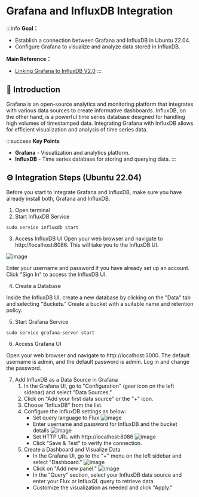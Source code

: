 # Grafana and InfluxDB Integration


:::info
**Goal：**

* Establish a connection between Grafana and InfluxDB in Ubuntu 22.04.
* Configure Grafana to visualize and analyze data stored in InfluxDB.

**Main Reference：**

* [Linking Grafana to InfluxDB V2.0](https://www.youtube.com/watch?v=Jszd7zrl-_U)
:::

## :rocket: Introduction

Grafana is an open-source analytics and monitoring platform that integrates with various data sources to create informative dashboards. InfluxDB, on the other hand, is a powerful time series database designed for handling high volumes of timestamped data. Integrating Grafana with InfluxDB allows for efficient visualization and analysis of time series data.

:::success
**Key Points**
* **Grafana** - Visualization and analytics platform.
* **InfluxDB** - Time series database for storing and querying data.
:::

## ⚙️ Integration Steps (Ubuntu 22.04)

Before you start to integrate Grafana and InfluxDB, make sure you have already install both, Grafana and InfluxDB.

1. Open terminal
2. Start InfluxDB Service
```
sudo service influxdb start
```
3. Access InfluxDB UI
Open your web browser and navigate to http://localhost:8086. This will take you to the InfluxDB UI.

![image](https://github.com/NTUST-BMW-Lab/internship/assets/87703952/ee6b2c47-7f84-479e-9806-37cfc567adca)

Enter your username and password if you have already set up an account. Click "Sign In" to access the InfluxDB UI.

4. Create a Database

Inside the InfluxDB UI, create a new database by clicking on the "Data" tab and selecting "Buckets." Create a bucket with a suitable name and retention policy.

5. Start Grafana Service
```
sudo service grafana-server start
```
6. Access Grafana UI

Open your web browser and navigate to http://localhost:3000. The default username is admin, and the default password is admin. Log in and change the password.

7. Add InfluxDB as a Data Source in Grafana
    1. In the Grafana UI, go to "Configuration" (gear icon on the left sidebar) and select "Data Sources."
    2. Click on "Add your first data source" or the "+" icon.
    3. Choose "InfluxDB" from the list.
    4. Configure the InfluxDB settings as below:
        - Set query language to Flux
          ![image](https://github.com/NTUST-BMW-Lab/internship/assets/87703952/52f5f28d-4e20-4b9b-ad5b-0fd65148f6ac)
        - Enter username and password for InfluxDB and the bucket details
          ![image](https://github.com/NTUST-BMW-Lab/internship/assets/87703952/c3a3385c-eb70-40ca-8d81-7505925cfd02)
        - Set HTTP URL with http://localhost:8086
          ![image](https://github.com/NTUST-BMW-Lab/internship/assets/87703952/195aca0a-a55f-4761-8304-998bdeb06b3d)
        - Click "Save & Test" to verify the connection.
    5. Create a Dashboard and Visualize Data
        - In the Grafana UI, go to the "+" menu on the left sidebar and select "Dashboard."
          ![image](https://github.com/NTUST-BMW-Lab/internship/assets/87703952/3add2440-4dc9-4f11-bf7f-fde8fb3479b1)
        - Click on "Add new panel."
          ![image](https://github.com/NTUST-BMW-Lab/internship/assets/87703952/9206d39c-8670-4b6f-a1a3-7a98011e17fd)
        - In the "Query" section, select your InfluxDB data source and enter your Flux or InfluxQL query to retrieve data.
        - Customize the visualization as needed and click "Apply."
